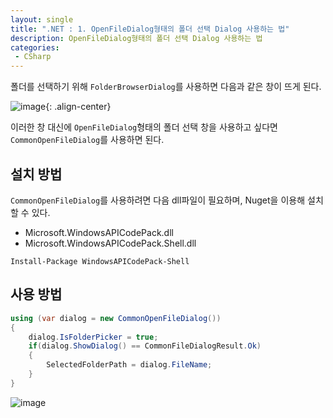 ```yaml
---
layout: single
title: ".NET : 1. OpenFileDialog형태의 폴더 선택 Dialog 사용하는 법"
description: OpenFileDialog형태의 폴더 선택 Dialog 사용하는 법
categories:
 - CSharp
---
```


폴더를 선택하기 위해 `FolderBrowserDialog`를 사용하면 다음과 같은 창이 뜨게 된다.

![image](https://user-images.githubusercontent.com/38006679/135938493-b75f49e1-dc23-4675-bbd2-13dc21ea42bd.png){: .align-center}



이러한 창 대신에 `OpenFileDialog`형태의 폴더 선택 창을 사용하고 싶다면 `CommonOpenFileDialog`를 사용하면 된다.



## 설치 방법

`CommonOpenFileDialog`를 사용하려면 다음 dll파일이 필요하며, Nuget을 이용해 설치할 수 있다.

- Microsoft.WindowsAPICodePack.dll
- Microsoft.WindowsAPICodePack.Shell.dll

```
Install-Package WindowsAPICodePack-Shell
```



## 사용 방법

```csharp
using (var dialog = new CommonOpenFileDialog())
{
    dialog.IsFolderPicker = true;
    if(dialog.ShowDialog() == CommonFileDialogResult.Ok)
    {
        SelectedFolderPath = dialog.FileName;    
    }
}
```

![image](https://user-images.githubusercontent.com/38006679/135938528-b76b26af-b4ee-4664-ae4f-efb10513c3db.png)